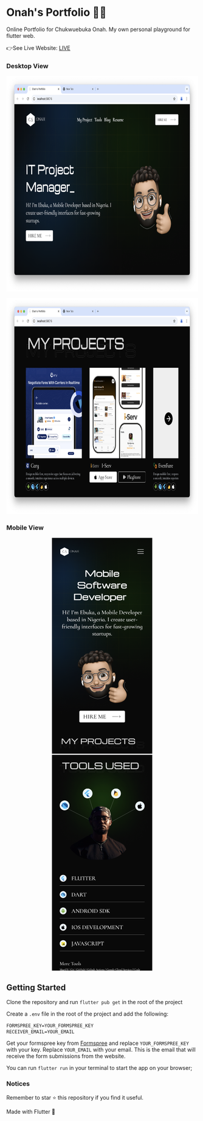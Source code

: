 # Onah's Portfolio 👨‍💻

Online Portfolio for Chukwuebuka Onah. My own personal playground for flutter web.

👉See Live Website: [LIVE](https://www.csonah.com)

### Desktop View

<p align="center">
<img height="567" src="https://github.com/cs-onah/onah-portfolio/blob/main/docs/desktop1.png" alt="Loading photo" loading="eager">
</p>
<p align="center">
<img height="567" src="https://github.com/cs-onah/onah-portfolio/blob/main/docs/desktop2.png" alt="Loading photo" loading="eager">
</p>

### Mobile View

<p align="center">
    <img height="567" src="https://github.com/cs-onah/onah-portfolio/blob/main/docs/mobile1.png" alt="Loading photo" loading="eager">
    <img height="567" src="https://github.com/cs-onah/onah-portfolio/blob/main/docs/mobile2.png" alt="Loading photo" loading="eager">
</p>

## Getting Started

Clone the repository and run `flutter pub get` in the root of the project

Create a `.env` file in the root of the project and add the following:

```env
FORMSPREE_KEY=YOUR_FORMSPREE_KEY
RECEIVER_EMAIL=YOUR_EMAIL
```

Get your formspree key from [Formspree](https://formspree.io/) and replace `YOUR_FORMSPREE_KEY` with your key.
Replace `YOUR_EMAIL` with your email. This is the email that will receive the form submissions from the website.

You can run `flutter run` in your terminal to start the app on your browser;

### Notices

Remember to star ⭐️ this repository if you find it useful.

Made with Flutter 💙